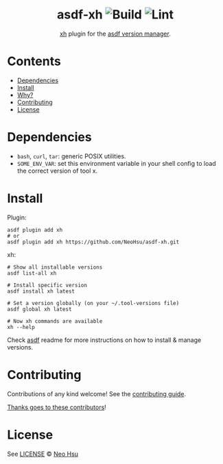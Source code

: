 <div align="center">

# asdf-xh ![Build](https://github.com/NeoHsu/asdf-xh/workflows/Build/badge.svg) ![Lint](https://github.com/NeoHsu/asdf-xh/workflows/Lint/badge.svg)

[xh](https://github.com/ducaale/xh) plugin for the [asdf version manager](https://asdf-vm.com).

</div>

# Contents

- [Dependencies](#dependencies)
- [Install](#install)
- [Why?](#why)
- [Contributing](#contributing)
- [License](#license)

# Dependencies

- `bash`, `curl`, `tar`: generic POSIX utilities.
- `SOME_ENV_VAR`: set this environment variable in your shell config to load the correct version of tool x.

# Install

Plugin:

```shell
asdf plugin add xh
# or
asdf plugin add xh https://github.com/NeoHsu/asdf-xh.git
```

xh:

```shell
# Show all installable versions
asdf list-all xh

# Install specific version
asdf install xh latest

# Set a version globally (on your ~/.tool-versions file)
asdf global xh latest

# Now xh commands are available
xh --help
```

Check [asdf](https://github.com/asdf-vm/asdf) readme for more instructions on how to
install & manage versions.

# Contributing

Contributions of any kind welcome! See the [contributing guide](contributing.md).

[Thanks goes to these contributors](https://github.com/NeoHsu/asdf-xh/graphs/contributors)!

# License

See [LICENSE](LICENSE) © [Neo Hsu](https://github.com/NeoHsu/)
